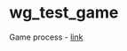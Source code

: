 # wg_test_game

Game process - [link](https://drive.google.com/file/d/1NrcOd4XxzNLaW4vAser2ECMDHkWK9H1j/view?usp=sharing)
